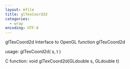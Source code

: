 ```yaml
---
layout: mfile
title: glTexCoord2d
categories:
  - wrap
encoding: UTF-8
---
```


glTexCoord2d  Interface to OpenGL function glTexCoord2d

usage:  glTexCoord2d( s, t )

C function:  void glTexCoord2d(GLdouble s, GLdouble t)
